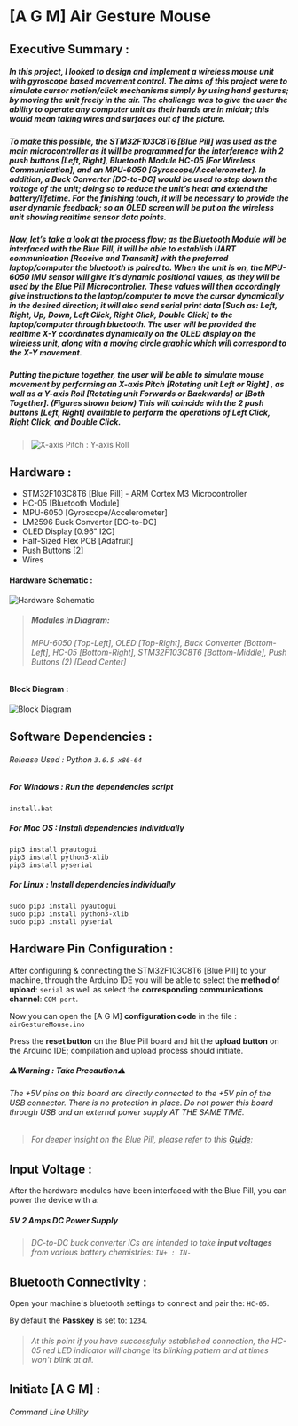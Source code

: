 # [A G M] Air Gesture Mouse
## Executive Summary :
##### In this project, I looked to design and implement a wireless mouse unit with gyroscope based movement control. The aims of this project were to simulate cursor motion/click mechanisms simply by using hand gestures; by moving the unit freely in the air. The challenge was to give the user the ability to operate any computer unit as their hands are in midair; this would mean taking wires and surfaces out of the picture.
 
##### To make this possible, the STM32F103C8T6 [Blue Pill] was used as the main microcontroller as it will be programmed for the interference with 2 push buttons [Left, Right], Bluetooth Module HC-05 [For Wireless Communication], and an MPU-6050 [Gyroscope/Accelerometer]. In addition, a Buck Converter [DC-to-DC] would be used to step down the voltage of the unit; doing so to reduce the unit’s heat and extend the battery/lifetime. For the finishing touch, it will be necessary to provide the user dynamic feedback; so an OLED screen will be put on the wireless unit showing realtime sensor data points.
 
##### Now, let’s take a look at the process flow; as the Bluetooth Module will be interfaced with the Blue Pill, it will be able to establish UART communication [Receive and Transmit] with the preferred laptop/computer the bluetooth is paired to. When the unit is on, the MPU-6050 IMU sensor will give it’s dynamic positional values, as they will be used by the Blue Pill Microcontroller. These values will then accordingly give instructions to the laptop/computer to move the cursor dynamically in the desired direction; it will also send serial print data [Such as: Left, Right, Up, Down, Left Click, Right Click, Double Click] to the laptop/computer through bluetooth. The user will be provided the realtime X-Y coordinates dynamically on the OLED display on the wireless unit, along with a moving circle graphic which will correspond to the X-Y movement.
 
##### Putting the picture together, the user will be able to simulate mouse movement by performing an X-axis Pitch [Rotating unit Left or Right] , as well as a Y-axis Roll [Rotating unit Forwards or Backwards] or [Both Together]. (Figures shown below) This will coincide with the 2 push buttons [Left, Right] available to perform the operations of Left Click, Right Click, and Double Click.
> ![X-axis Pitch : Y-axis Roll](https://raw.githubusercontent.com/HG7777/AGM/master/node_modules/pitchRoll.png)

## Hardware :
- STM32F103C8T6 [Blue Pill]  -  ARM Cortex M3 Microcontroller
- HC-05 [Bluetooth Module]
- MPU-6050 [Gyroscope/Accelerometer]
- LM2596 Buck Converter [DC-to-DC]
- OLED Display [0.96" I2C]
- Half-Sized Flex PCB [Adafruit]
- Push Buttons [2]
- Wires

#### Hardware Schematic :
![Hardware Schematic](https://raw.githubusercontent.com/HG7777/AGM/master/schematics/Breadboard%20Diagram.png)
> ##### Modules in Diagram: 
> ###### MPU-6050 [Top-Left], OLED [Top-Right], Buck Converter [Bottom-Left], HC-05 [Bottom-Right], STM32F103C8T6 [Bottom-Middle], Push Buttons (2) [Dead Center]
#### Block Diagram :
![Block Diagram](https://raw.githubusercontent.com/HG7777/AGM/master/schematics/Block%20Diagram.png)

## Software Dependencies :
###### Release Used : Python `3.6.5 x86-64`
##### For Windows : Run the dependencies script 
```
install.bat
```
##### For Mac OS : Install dependencies individually
```
pip3 install pyautogui
pip3 install python3-xlib
pip3 install pyserial
```
##### For Linux : Install dependencies individually
```
sudo pip3 install pyautogui
sudo pip3 install python3-xlib
sudo pip3 install pyserial
```

## Hardware Pin Configuration :
After configuring & connecting the STM32F103C8T6 [Blue Pill] to your machine, through the Arduino IDE you will be able to select the **method of upload**: `serial` as well as select the **corresponding communications channel**: `COM port`.

Now you can open the [A G M] **configuration code** in the file : `airGestureMouse.ino`

Press the **reset button** on the Blue Pill board and hit the **upload button** on the Arduino IDE; compilation and upload process should initiate.
##### :warning:Warning : Take Precaution:warning:
###### The +5V pins on this board are directly connected to the +5V pin of the USB connector. There is no protection in place. Do not power this board through USB and an external power supply *AT THE SAME TIME*.
> ###### For deeper insight on the Blue Pill, please refer to this [Guide](https://www.techshopbd.com/uploads/product_document/STM32bluepillarduinoguide(1).pdf): 

## Input Voltage :
After the hardware modules have been interfaced with the Blue Pill, you can power the device with a: 
##### **5V 2 Amps DC Power Supply**
> ###### DC-to-DC buck converter ICs are intended to take **input voltages** from various battery chemistries: `IN+ : IN-`

## Bluetooth Connectivity :
Open your machine's bluetooth settings to connect and pair the: `HC-05`.

By default the **Passkey** is set to: `1234`.

> ###### At this point if you have successfully established connection, the HC-05 red LED indicator will change its blinking pattern and at times won't blink at all.

## Initiate [A G M] :
###### Command Line Utility


